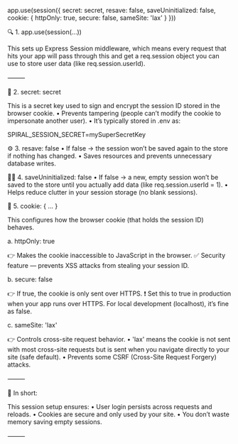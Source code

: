 app.use(session({
  secret: secret,
  resave: false,
  saveUninitialized: false,
  cookie: {
    httpOnly: true,
    secure: false,
    sameSite: 'lax'
  }
}))


🔍 1. app.use(session(...))

This sets up Express Session middleware, which means every request that hits your app will pass through this and get a req.session object you can use to store user data (like req.session.userId).

⸻

🧩 2. secret: secret

This is a secret key used to sign and encrypt the session ID stored in the browser cookie.
	•	Prevents tampering (people can’t modify the cookie to impersonate another user).
	•	It’s typically stored in .env as:

SPIRAL_SESSION_SECRET=mySuperSecretKey


⚙️ 3. resave: false
	•	If false → the session won’t be saved again to the store if nothing has changed.
	•	Saves resources and prevents unnecessary database writes.

🧍‍♂️ 4. saveUninitialized: false
	•	If false → a new, empty session won’t be saved to the store until you actually add data (like req.session.userId = 1).
	•	Helps reduce clutter in your session storage (no blank sessions).


🍪 5. cookie: { ... }

This configures how the browser cookie (that holds the session ID) behaves.

a. httpOnly: true

👉 Makes the cookie inaccessible to JavaScript in the browser.
✅ Security feature — prevents XSS attacks from stealing your session ID.

b. secure: false

👉 If true, the cookie is only sent over HTTPS.
❗ Set this to true in production when your app runs over HTTPS.
For local development (localhost), it’s fine as false.

c. sameSite: 'lax'

👉 Controls cross-site request behavior.
	•	'lax' means the cookie is not sent with most cross-site requests but is sent when you navigate directly to your site (safe default).
	•	Prevents some CSRF (Cross-Site Request Forgery) attacks.

⸻

🧠 In short:

This session setup ensures:
	•	User login persists across requests and reloads.
	•	Cookies are secure and only used by your site.
	•	You don’t waste memory saving empty sessions.

⸻
